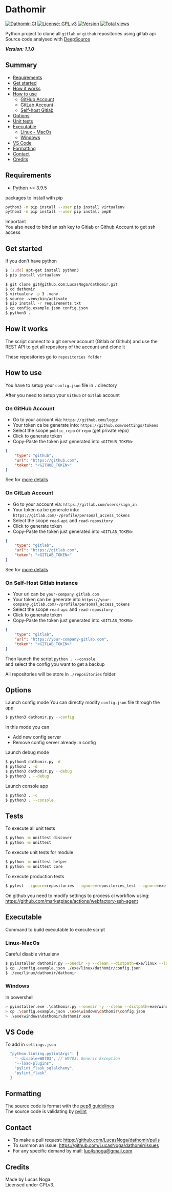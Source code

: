 # Dathomir

[![Dathomir-CI](https://github.com/LucasNoga/Dathomir/actions/workflows/python.yml/badge.svg)](https://github.com/LucasNoga/Dathomir/actions/workflows/python.yml)
[![License: GPL v3](https://img.shields.io/badge/License-GPLv3-blue.svg)](https://www.gnu.org/licenses/gpl-3.0)
[![Version](https://img.shields.io/github/tag/LucasNoga/dathomir.svg)](https://github.com/LucasNoga/dathomir/releases)
[![Total views](https://img.shields.io/sourcegraph/rrc/github.com/LucasNoga/dathomir.svg)](https://sourcegraph.com/github.com/LucasNoga/dathomir)

Python project to clone all `gitlab` or `github` repositories using gitlab api  
Source code analysed with [DeepSource](https://deepsource.com/)

**_Version: 1.1.0_**

## Summary

-   [Requirements](#requirements)
-   [Get started](#get-started)
-   [How it works](#how-it-works)
-   [How to use](#how-to-use)
    -   [GitHub Account](#on-github-account)
    -   [GitLab Account](#on-gitlab-account)
    -   [Self-host Gitlab](#on-self-host-gitlab-instance)
-   [Options](#options)
-   [Unit tests](#tests)
-   [Executable](#executable)
    -   [Linux - MacOs](#linux-macos)
    -   [Windows](#windows)
-   [VS Code](#vs-code)
-   [Formatting](#formatting)
-   [Contact](#formatting)
-   [Credits](#credits)

## Requirements

-   [Python](https://www.python.org/) >= 3.9.5

packages to install with pip

```bash
python3 -m pip install --user pip install virtualenv
python3 -m pip install --user pip install pep8
```

Important  
You also need to bind an ssh key to Gitlab or Github Account to get ssh access

## Get started

If you don't have python

```bash
$ [sudo] apt-get install python3
$ pip install virtualenv
```

```bash
$ git clone git@github.com:LucasNoga/dathomir.git
$ cd dathomir
$ virtualenv -p 3 .venv
$ source .venv/bin/activate
$ pip install -r requirements.txt
$ cp config.example.json config.json
$ python3 .
```

## How it works

The script connect to a git server account (Gitlab or Github) and use the REST API to get all repository of the account and clone it

These repositories go to `repositories folder`

## How to use

You have to setup your `config.json` file in `.` directory

After you need to setup your `Github` or `Gitlab` account

### On GitHub Account

-   Go to your account via: `https://github.com/login`
-   Your token ca be generate into: `https://github.com/settings/tokens`
-   Select the scope `public_repo` or `repo` (get private repo)
-   Click to generate token
-   Copy-Paste the token just generated into `<GITHUB_TOKEN>`

```json
{
	"type": "github",
	"url": "https://github.com",
	"token": "<GITHUB_TOKEN>"
}
```

See for [more details](https://docs.github.com/en/authentication/keeping-your-account-and-data-secure/creating-a-personal-access-token)

### On GitLab Account

-   Go to your account via: `https://gitlab.com/users/sign_in`
-   Your token ca be generate into: `https://gitlab.com/-/profile/personal_access_tokens`
-   Select the scope `read-api` and `read-repository`
-   Click to generate token
-   Copy-Paste the token just generated into `<GITLAB_TOKEN>`

```json
{
	"type": "gitlab",
	"url": "https://gitlab.com",
	"token": "<GITLAB_TOKEN>"
}
```

See for [more details](https://docs.gitlab.com/ee/user/profile/personal_access_tokens.html)

### On Self-Host Gitlab instance

-   Your url can be `your-company.gitlab.com`
-   Your token can be generate into `https://your-company.gitlab.com/-/profile/personal_access_tokens`
-   Select the scope `read-api` and `read-repository`
-   Click to generate token
-   Copy-Paste the token just generated into `<GITLAB_TOKEN>`

```json
{
	"type": "gitlab",
	"url": "https://your-company-gitlab.com",
	"token": "<GITLAB_TOKEN>"
}
```

Then launch the script `python . --console`  
and select the config you want to get a backup

All repositories will be store in `./repositories` folder

## Options

Launch config mode
You can directly modify `config.json` file through the app

```bash
$ python3 dathomir.py --config
```

in this mode you can

-   Add new config server
-   Remove config server already in config

Launch debug mode

```bash
$ python3 dathomir.py -d
$ python3 . -d
$ python3 dathomir.py --debug
$ python3 . --debug
```

Launch console app

```bash
$ python3 . -c
$ python3 . --console
```

## Tests

To execute all unit tests

```bash
$ python -m unittest discover
$ python -m unittest
```

To execute unit tests for module

```bash
$ python -m unittest helper
$ python -m unittest core
```

To execute production tests

```bash
$ pytest --ignore=repositories --ignore=repositories_test --ignore=exe
```

On github you need to modify settings to process ci workflow using:  
https://github.com/marketplace/actions/webfactory-ssh-agent

## Executable

Command to build executable to execute script

### Linux-MacOs

Careful disable virtualenv

```sh
$ pyinstaller dathomir.py --onedir -y --clean --distpath=exe/linux --log-level INFO
$ cp ./config.example.json ./exe/linux/dathomir/config.json
$ ./exe/linux/dathomir/dathomir
```

### Windows

In powershell

```sh
> pyinstaller.exe .\dathomir.py --onedir -y --clean --distpath=exe/windows --log-level INFO
> cp .\config.example.json .\exe\windows\dathomir\config.json
> .\exe\windows\dathomir\dathomir.exe
```

## VS Code

To add in `settings.json`

```js
  "python.linting.pylintArgs": [
    "--disable=W0703", // W0703: Generic Exception
    "--load-plugins",
    "pylint_flask_sqlalchemy",
    "pylint_flask"
  ]
```

## Formatting

The source code is format with the [pep8 guidelines](https://peps.python.org/pep-0008/)  
The source code is validating by [pylint](https://pylint.pycqa.org/en/latest/)

## Contact

-   To make a pull request: https://github.com/LucasNoga/dathomir/pulls
-   To summon an issue: https://github.com/LucasNoga/dathomir/issues
-   For any specific demand by mail: [luc4snoga@gmail.com](mailto:luc4snoga@gmail.com?subject=[GitHub]%20Dathomir%20Project)

## Credits

Made by Lucas Noga.  
Licensed under GPLv3.
